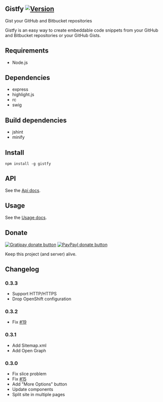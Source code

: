 ## Gistfy [![Version](http://img.shields.io/npm/v/gistfy.svg)](https://www.npmjs.org/package/gistfy)

Gist your GitHub and Bitbucket repositories

Gistfy is an easy way to create embeddable code snippets from your GitHub and Bitbucket repositories or your GitHub Gists.

## Requirements

- Node.js

## Dependencies

- express
- highlight.js
- rc
- swig

## Build dependencies

- jshint
- minify

## Install

`npm install -g gistfy`

## API

See the [Api docs](http://www.gistfy.com/api.html).

## Usage

See the [Usage docs](http://www.gistfy.com/usage.html).

## Donate

[![Gratipay donate button](https://img.shields.io/gratipay/alexandrevicenzi.svg)](https://www.gratipay.com/alexandrevicenzi/ "Donate weekly to this project using Gratipay")
[![PayPayl donate button](https://img.shields.io/badge/paypal-donate-yellow.svg)](https://www.paypal.com/cgi-bin/webscr?cmd=_donations&business=KZCMH3N74KKFN&lc=US&item_name=Alexandre%20Vicenzi%20Open%20Source%20Projects&currency_code=USD&bn=PP%2dDonationsBF%3abtn_donateCC_LG%2egif%3aNonHosted "Donate once-off to this project using Paypal")

Keep this project (and server) alive.

## Changelog

### 0.3.3

- Support HTTP/HTTPS
- Drop OpenShift configuration

### 0.3.2

- Fix [#19](https://github.com/alexandrevicenzi/gistfy/issues/19)

### 0.3.1

- Add Sitemap.xml
- Add Open Graph

### 0.3.0

- Fix slice problem
- Fix [#15](https://github.com/alexandrevicenzi/gistfy/issues/15)
- Add "More Options" button
- Update components
- Split site in multiple pages
